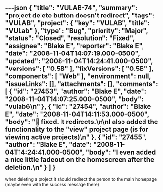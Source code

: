 ---json
{
  "title": "VULAB-74",
  "summary": "project delete button doesn't redirect",
  "tags": "VULAB",
  "project": {
    "key": "VULAB",
    "title": "VULab"
  },
  "type": "Bug",
  "priority": "Major",
  "status": "Closed",
  "resolution": "Fixed",
  "assignee": "Blake E",
  "reporter": "Blake E",
  "date": "2008-11-04T14:07:19.000-0500",
  "updated": "2008-11-04T14:24:41.000-0500",
  "versions": [
    "0.5B"
  ],
  "fixVersions": [
    "0.5B"
  ],
  "components": [
    "Web"
  ],
  "environment": null,
  "issueLinks": [],
  "attachments": [],
  "comments": [
    {
      "id": "27453",
      "author": "Blake E",
      "date": "2008-11-04T14:07:25.000-0500",
      "body": "vulab6\n"
    },
    {
      "id": "27454",
      "author": "Blake E",
      "date": "2008-11-04T14:11:53.000-0500",
      "body": "🙂 fixed. It redirects.\n\nI also added the functionality to the \"view\" project page (is for viewing active projects)\n"
    },
    {
      "id": "27455",
      "author": "Blake E",
      "date": "2008-11-04T14:24:41.000-0500",
      "body": "I even added a nice little fadeout on the homescreen after the deletion.\n"
    }
  ]
}
---
when deleting a project it should redirect the person to the main homepage (maybe even with the success message there)

        